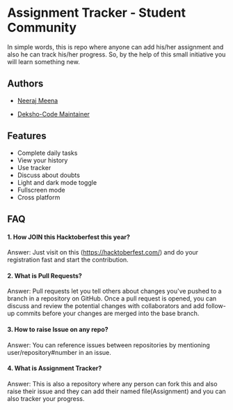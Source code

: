 
# Assignment Tracker - Student Community

In simple words, this is repo where anyone can add his/her assignment and also he can track his/her progress. So, by the help of this small initiative you will learn something new.

## Authors

- [Neeraj Meena](https://github.com/neeraj542)

- [Deksho-Code Maintainer](https://github.com/iamneeraj542)

## Features

- Complete daily tasks
- View your history
- Use tracker
- Discuss about doubts 
- Light and dark mode toggle
- Fullscreen mode
- Cross platform


## FAQ

#### 1. How JOIN this Hacktoberfest this year?

Answer: Just visit on this (https://hacktoberfest.com/) and do your registration fast and start the contribution.

#### 2. What is Pull Requests?

Answer: Pull requests let you tell others about changes you've pushed to a branch in a repository on GitHub. Once a pull request is opened, you can discuss and review the potential changes with collaborators and add follow-up commits before your changes are merged into the base branch.

#### 3. How to raise Issue on any repo?

Answer: You can reference issues between repositories by mentioning user/repository#number in an issue. 

#### 4. What is Assignment Tracker?

Answer: This is also a repository where any person can fork this and also raise their issue and they can add their named file(Assignment) and you can also tracker your progress.
